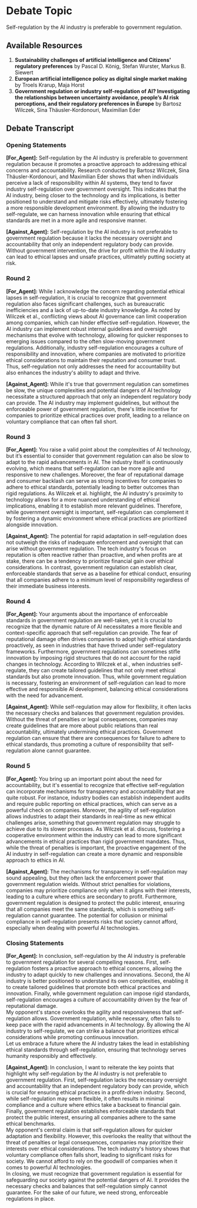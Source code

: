 # Debate Topic
Self-regulation by the AI industry is preferable to government regulation.

## Available Resources
1. **Sustainability challenges of artificial intelligence and Citizens' regulatory preferences** by Pascal D. König, Stefan Wurster, Markus B. Siewert
2. **European artificial intelligence policy as digital single market making** by Troels Krarup, Maja Horst
3. **Government regulation or industry self-regulation of AI? Investigating the relationships between uncertainty avoidance, people’s AI risk perceptions, and their regulatory preferences in Europe** by Bartosz Wilczek, Sina Thäusler-Kordonouri, Maximilian Eder

## Debate Transcript

### Opening Statements

**[For_Agent]:** Self-regulation by the AI industry is preferable to government regulation because it promotes a proactive approach to addressing ethical concerns and accountability. Research conducted by Bartosz Wilczek, Sina Thäusler-Kordonouri, and Maximilian Eder shows that when individuals perceive a lack of responsibility within AI systems, they tend to favor industry self-regulation over government oversight. This indicates that the AI industry, being closer to the technology and its implications, is better positioned to understand and mitigate risks effectively, ultimately fostering a more responsible development environment. By allowing the industry to self-regulate, we can harness innovation while ensuring that ethical standards are met in a more agile and responsive manner.

**[Against_Agent]:** Self-regulation by the AI industry is not preferable to government regulation because it lacks the necessary oversight and accountability that only an independent regulatory body can provide. Without government intervention, the drive for profit within the AI industry can lead to ethical lapses and unsafe practices, ultimately putting society at risk.

### Round 2

**[For_Agent]:** While I acknowledge the concern regarding potential ethical lapses in self-regulation, it is crucial to recognize that government regulation also faces significant challenges, such as bureaucratic inefficiencies and a lack of up-to-date industry knowledge. As noted by Wilczek et al., conflicting views about AI governance can limit cooperation among companies, which can hinder effective self-regulation. However, the AI industry can implement robust internal guidelines and oversight mechanisms that evolve with technology, allowing for quicker responses to emerging issues compared to the often slow-moving government regulations. Additionally, industry self-regulation encourages a culture of responsibility and innovation, where companies are motivated to prioritize ethical considerations to maintain their reputation and consumer trust. Thus, self-regulation not only addresses the need for accountability but also enhances the industry's ability to adapt and thrive.

**[Against_Agent]:** While it's true that government regulation can sometimes be slow, the unique complexities and potential dangers of AI technology necessitate a structured approach that only an independent regulatory body can provide. The AI industry may implement guidelines, but without the enforceable power of government regulation, there's little incentive for companies to prioritize ethical practices over profit, leading to a reliance on voluntary compliance that can often fall short.

### Round 3

**[For_Agent]:** You raise a valid point about the complexities of AI technology, but it’s essential to consider that government regulation can also be slow to adapt to the rapid advancements in AI. The industry itself is continuously evolving, which means that self-regulation can be more agile and responsive to new challenges. Moreover, the fear of reputational damage and consumer backlash can serve as strong incentives for companies to adhere to ethical standards, potentially leading to better outcomes than rigid regulations. As Wilczek et al. highlight, the AI industry's proximity to technology allows for a more nuanced understanding of ethical implications, enabling it to establish more relevant guidelines. Therefore, while government oversight is important, self-regulation can complement it by fostering a dynamic environment where ethical practices are prioritized alongside innovation.

**[Against_Agent]:** The potential for rapid adaptation in self-regulation does not outweigh the risks of inadequate enforcement and oversight that can arise without government regulation. The tech industry's focus on reputation is often reactive rather than proactive, and when profits are at stake, there can be a tendency to prioritize financial gain over ethical considerations. In contrast, government regulation can establish clear, enforceable standards that serve as a baseline for ethical conduct, ensuring that all companies adhere to a minimum level of responsibility regardless of their immediate business interests.

### Round 4

**[For_Agent]:** Your arguments about the importance of enforceable standards in government regulation are well-taken, yet it is crucial to recognize that the dynamic nature of AI necessitates a more flexible and context-specific approach that self-regulation can provide. The fear of reputational damage often drives companies to adopt high ethical standards proactively, as seen in industries that have thrived under self-regulatory frameworks. Furthermore, government regulations can sometimes stifle innovation by imposing rigid structures that do not account for the rapid changes in technology. According to Wilczek et al., when industries self-regulate, they can create tailored guidelines that not only meet ethical standards but also promote innovation. Thus, while government regulation is necessary, fostering an environment of self-regulation can lead to more effective and responsible AI development, balancing ethical considerations with the need for advancement.

**[Against_Agent]:** While self-regulation may allow for flexibility, it often lacks the necessary checks and balances that government regulation provides. Without the threat of penalties or legal consequences, companies may create guidelines that are more about public relations than real accountability, ultimately undermining ethical practices. Government regulation can ensure that there are consequences for failure to adhere to ethical standards, thus promoting a culture of responsibility that self-regulation alone cannot guarantee.

### Round 5

**[For_Agent]:** You bring up an important point about the need for accountability, but it's essential to recognize that effective self-regulation can incorporate mechanisms for transparency and accountability that are quite robust. For instance, industry bodies can establish independent audits and require public reporting on ethical practices, which can serve as a powerful check on companies. Moreover, the agility of self-regulation allows industries to adapt their standards in real-time as new ethical challenges arise, something that government regulation may struggle to achieve due to its slower processes. As Wilczek et al. discuss, fostering a cooperative environment within the industry can lead to more significant advancements in ethical practices than rigid government mandates. Thus, while the threat of penalties is important, the proactive engagement of the AI industry in self-regulation can create a more dynamic and responsible approach to ethics in AI.

**[Against_Agent]:** The mechanisms for transparency in self-regulation may sound appealing, but they often lack the enforcement power that government regulation wields. Without strict penalties for violations, companies may prioritize compliance only when it aligns with their interests, leading to a culture where ethics are secondary to profit. Furthermore, government regulation is designed to protect the public interest, ensuring that all companies meet the same standards, which is something self-regulation cannot guarantee. The potential for collusion or minimal compliance in self-regulation presents risks that society cannot afford, especially when dealing with powerful AI technologies.

### Closing Statements

**[For_Agent]:** In conclusion, self-regulation by the AI industry is preferable to government regulation for several compelling reasons. First, self-regulation fosters a proactive approach to ethical concerns, allowing the industry to adapt quickly to new challenges and innovations. Second, the AI industry is better positioned to understand its own complexities, enabling it to create tailored guidelines that promote both ethical practices and innovation. Finally, while government regulation can impose rigid standards, self-regulation encourages a culture of accountability driven by the fear of reputational damage.  
My opponent's stance overlooks the agility and responsiveness that self-regulation allows. Government regulation, while necessary, often fails to keep pace with the rapid advancements in AI technology. By allowing the AI industry to self-regulate, we can strike a balance that prioritizes ethical considerations while promoting continuous innovation.  
Let us embrace a future where the AI industry takes the lead in establishing ethical standards through self-regulation, ensuring that technology serves humanity responsibly and effectively.

**[Against_Agent]:** In conclusion, I want to reiterate the key points that highlight why self-regulation by the AI industry is not preferable to government regulation. First, self-regulation lacks the necessary oversight and accountability that an independent regulatory body can provide, which is crucial for ensuring ethical practices in a profit-driven industry. Second, while self-regulation may seem flexible, it often results in minimal compliance and a culture where ethics take a backseat to financial gain. Finally, government regulation establishes enforceable standards that protect the public interest, ensuring all companies adhere to the same ethical benchmarks.  
My opponent's central claim is that self-regulation allows for quicker adaptation and flexibility. However, this overlooks the reality that without the threat of penalties or legal consequences, companies may prioritize their interests over ethical considerations. The tech industry's history shows that voluntary compliance often falls short, leading to significant risks for society. We cannot afford to rely on the goodwill of companies when it comes to powerful AI technologies.  
In closing, we must recognize that government regulation is essential for safeguarding our society against the potential dangers of AI. It provides the necessary checks and balances that self-regulation simply cannot guarantee. For the sake of our future, we need strong, enforceable regulations in place.